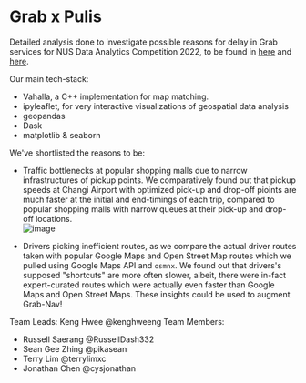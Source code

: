 # Grab x Pulis

Detailed analysis done to investigate possible reasons for delay in Grab services for NUS Data Analytics Competition 2022, to be found in [here](https://github.com/kenghweeng/Grab_The_Pulis/blob/main/final.ipynb) and [here](https://github.com/kenghweeng/Grab_The_Pulis/blob/main/Analyze_Jakarta_Routes.ipynb).

Our main tech-stack:
* Vahalla, a C++ implementation for map matching.
* ipyleaflet, for very interactive visualizations of geospatial data analysis
* geopandas
* Dask
* matplotlib & seaborn

We've shortlisted the reasons to be:
* Traffic bottlenecks at popular shopping malls due to narrow infrastructures of pickup points. We comparatively found out that pickup speeds at Changi Airport with optimized pick-up and drop-off pioints are much faster at the initial and end-timings of each trip, compared to popular shopping malls with narrow queues at their pick-up and drop-off locations. <br>
![image](https://user-images.githubusercontent.com/16697123/153622574-8d30dd89-6626-4ce8-832b-97c49b942035.png)

* Drivers picking inefficient routes, as we compare the actual driver routes taken with popular Google Maps and Open Street Map routes which we pulled using Google Maps API and `osmnx`. We found out that drivers's supposed "shortcuts" are more often slower, albeit, there were in-fact expert-curated routes which were actually even faster than Google Maps and Open Street Maps. These insights could be used to augment Grab-Nav!

Team Leads: Keng Hwee @kenghweeng
Team Members: 
* Russell Saerang @RussellDash332
* Sean Gee Zhing @pikasean
* Terry Lim @terrylimxc
* Jonathan Chen @cysjonathan
